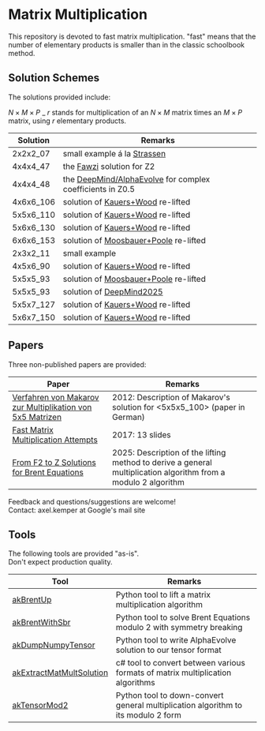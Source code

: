 
# Matrix Multiplication

This repository is devoted to fast matrix multiplication.
"fast" means that the number of elementary products is smaller than in the classic
schoolbook method.

## Solution Schemes

The solutions provided include:

$N \times M \times P$ \_ $r$ stands for multiplication of an $N \times M$
matrix times an $M \times P$ matrix, using $r$ elementary products.

| Solution | Remarks |
| -------- | ------- |
| 2x2x2_07 | small example á la [Strassen][1] |
| 4x4x4_47 | the [Fawzi][2] solution for Z2 |
| 4x4x4_48 | the [DeepMind/AlphaEvolve][5] for complex coefficients in Z0.5 |
| 4x6x6_106 | solution of [Kauers+Wood][3] re-lifted |
| 5x5x6_110 | solution of [Kauers+Wood][3] re-lifted |
| 5x6x6_130 | solution of [Kauers+Wood][3] re-lifted |
| 6x6x6_153 | solution of [Moosbauer+Poole][4] re-lifted |
| 2x3x2_11 | small example |
| 4x5x6_90 | solution of [Kauers+Wood][3] re-lifted |
| 5x5x5_93 | solution of [Moosbauer+Poole][4] re-lifted|
| 5x5x5_93 | solution of [DeepMind2025][5] |
| 5x5x7_127 | solution of [Kauers+Wood][3] re-lifted |
| 5x6x7_150 | solution of [Kauers+Wood][3] re-lifted |

## Papers

Three non-published papers are provided:

| Paper | Remarks |
| ----- | ------- |
| [Verfahren von Makarov zur Multiplikation von 5x5 Matrizen](papers/Kemper%20-%202012%20-%20Verfahren%20von%20Makarov%20zur%20Multiplikation%20von%205x5%20Matrizen.pdf) | 2012: Description of Makarov's solution for <5x5x5_100> (paper in German) |
| [Fast Matrix Multiplication Attempts](papers/Kemper%20-%202017%20-%20Fast%20Matrix%20Multiplication%20Attempts.pdf) | 2017: 13 slides |
| [From F2 to Z Solutions for Brent Equations](papers/Kemper%20-%202025%20-%20From%20F2%20to%20Z%20Solutions%20for%20Brent%20Equations.pdf) | 2025: Description of the lifting method to derive a general multiplication algorithm from a modulo $2$ algorithm |

Feedback and questions/suggestions are welcome!<br>
Contact: axel.kemper at Google's mail site


## Tools

The following tools are provided "as-is". <br>
Don't expect production quality.

| Tool | Remarks |
| ---- | ------- |
| [akBrentUp](src/akBrentUp) | Python tool to lift a matrix multiplication algorithm |
| [akBrentWithSbr](src/akBrentWithSbr) | Python tool to solve Brent Equations modulo 2 with symmetry breaking |
| [akDumpNumpyTensor](akDumpNumpyTensor) | Python tool to write AlphaEvolve solution to our tensor format |
| [akExtractMatMultSolution](src/akExtractMatMultSolution) | c# tool to convert between various formats of matrix multiplication algorithms |
| [akTensorMod2](src/akTensorMod2) | Python tool to down-convert general multiplication algorithm to its modulo 2 form |

[1]: https://gdz.sub.uni-goettingen.de/id/PPN362160546_0013?tify=%7B%22view%22:%22info%22,%22pages%22:%5B358%5D%7D
[2]: https://www.nature.com/articles/s41586-022-05172-4
[3]: https://arxiv.org/abs/2505.05896
[4]: https://arxiv.org/abs/2502.04514
[5]: https://storage.googleapis.com/deepmind-media/DeepMind.com/Blog/alphaevolve-a-gemini-powered-coding-agent-for-designing-advanced-algorithms/AlphaEvolve.pdf

